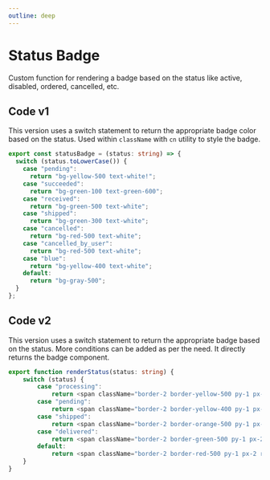 ```yaml
---
outline: deep
---
```

# Status Badge
Custom function for rendering a badge based on the status like active, disabled, ordered, cancelled, etc.

## Code v1
This version uses a switch statement to return the appropriate badge color based on the status. Used within `className` with `cn` utility to style the badge.
```ts
export const statusBadge = (status: string) => {
  switch (status.toLowerCase()) {
    case "pending":
      return "bg-yellow-500 text-white!";
    case "succeeded":
      return "bg-green-100 text-green-600";
    case "received":
      return "bg-green-500 text-white";
    case "shipped":
      return "bg-green-300 text-white";
    case "cancelled":
      return "bg-red-500 text-white";
    case "cancelled_by_user":
      return "bg-red-500 text-white";
    case "blue":
      return "bg-yellow-400 text-white";
    default:
      return "bg-gray-500";
  }
};
```
## Code v2
This version uses a switch statement to return the appropriate badge based on the status. More conditions can be added as per the need. It directly returns the badge component.
```ts
export function renderStatus(status: string) {
    switch (status) {
        case "processing":
            return <span className="border-2 border-yellow-500 py-1 px-2 rounded-2xl  ">Processing</span>
        case "pending":
            return <span className="border-2 border-yellow-400 py-1 px-2 rounded-2xl  ">Pending</span>
        case "shipped":
            return <span className="border-2 border-orange-500 py-1 px-2 rounded-2xl  ">Shipped</span>
        case "delivered":
            return <span className="border-2 border-green-500 py-1 px-2 rounded-2xl  ">Delivered</span>
        default:
            return <span className="border-2 border-red-500 py-1 px-2 rounded-2xl  ">Cancelled</span>
    }
}
```

